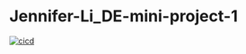 # Jennifer-Li_DE-mini-project-1
[![cicd](https://github.com/nogibjj/Jennifer-Li_DE-mini-project-1/actions/workflows/hello.yml/badge.svg)](https://github.com/nogibjj/Jennifer-Li_DE-mini-project-1/actions/workflows/hello.yml)